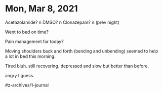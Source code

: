 # Mon, Mar 8, 2021
Acetazolamide? n
DMSO? n
Clonazepam? n
(prev night)

Went to bed on time? 

Pain management for today? 


Moving shoulders back and forth (bending and unbending) seemed to help a lot in bed this morning.

Tired bluh. still recovering. depressed and slow but better than before. 

angry I guess. 


#z-archives/1-journal